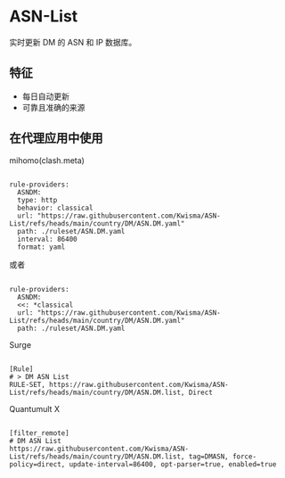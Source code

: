 
# ASN-List
    
实时更新 DM 的 ASN 和 IP 数据库。
    
## 特征
    
- 每日自动更新
- 可靠且准确的来源
    
## 在代理应用中使用
    
mihomo(clash.meta)
   
<pre><code class="language-javascript">
rule-providers:
  ASNDM:
  type: http
  behavior: classical
  url: "https://raw.githubusercontent.com/Kwisma/ASN-List/refs/heads/main/country/DM/ASN.DM.yaml"
  path: ./ruleset/ASN.DM.yaml
  interval: 86400
  format: yaml
</code></pre>

或者

<pre><code class="language-javascript">
rule-providers:
  ASNDM:
  <<: *classical
  url: "https://raw.githubusercontent.com/Kwisma/ASN-List/refs/heads/main/country/DM/ASN.DM.yaml"
  path: ./ruleset/ASN.DM.yaml
</code></pre>
    
Surge
    
<pre><code class="language-javascript">
[Rule]
# > DM ASN List
RULE-SET, https://raw.githubusercontent.com/Kwisma/ASN-List/refs/heads/main/country/DM/ASN.DM.list, Direct
</code></pre>
    
Quantumult X
    
<pre><code class="language-javascript">
[filter_remote]
# DM ASN List
https://raw.githubusercontent.com/Kwisma/ASN-List/refs/heads/main/country/DM/ASN.DM.list, tag=DMASN, force-policy=direct, update-interval=86400, opt-parser=true, enabled=true
</code></pre>
